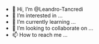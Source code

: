 - 👋 Hi, I’m @Leandro-Tancredi
- 👀 I’m interested in ...
- 🌱 I’m currently learning ...
- 💞️ I’m looking to collaborate on ...
- 📫 How to reach me ...

<!---
Leandro-Tancredi/Leandro-Tancredi is a ✨ special ✨ repository because its `README.md` (this file) appears on your GitHub profile.
You can click the Preview link to take a look at your changes.
--->
